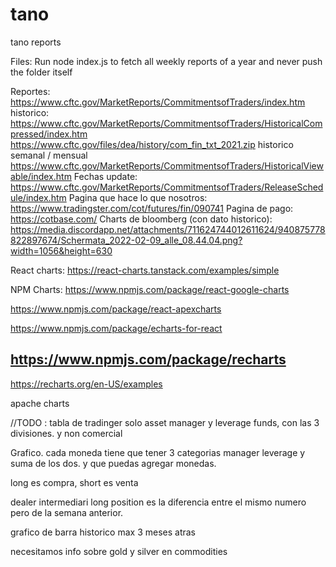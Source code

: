 # tano
tano reports

Files:
Run node index.js to fetch all weekly reports of a year and never push the folder itself

Reportes:
https://www.cftc.gov/MarketReports/CommitmentsofTraders/index.htm
historico:
https://www.cftc.gov/MarketReports/CommitmentsofTraders/HistoricalCompressed/index.htm
https://www.cftc.gov/files/dea/history/com_fin_txt_2021.zip
historico semanal / mensual
https://www.cftc.gov/MarketReports/CommitmentsofTraders/HistoricalViewable/index.htm
Fechas update:
https://www.cftc.gov/MarketReports/CommitmentsofTraders/ReleaseSchedule/index.htm
Pagina que hace lo que nosotros:
https://www.tradingster.com/cot/futures/fin/090741
Pagina de pago:
https://cotbase.com/
Charts de bloomberg (con dato historico):
https://media.discordapp.net/attachments/711624744012611624/940875778822897674/Schermata_2022-02-09_alle_08.44.04.png?width=1056&height=630

React charts:
https://react-charts.tanstack.com/examples/simple

NPM Charts:
https://www.npmjs.com/package/react-google-charts

https://www.npmjs.com/package/react-apexcharts

https://www.npmjs.com/package/echarts-for-react

https://www.npmjs.com/package/recharts
------------------------
https://recharts.org/en-US/examples


apache charts


//TODO :
tabla de tradinger 
solo asset manager y leverage funds, con las 3 divisiones.
y non comercial

Grafico.
cada moneda tiene que tener 3 categorias manager leverage y suma de los dos.
y que puedas agregar monedas.

long es compra, short es venta

dealer intermediari long position es la diferencia entre el mismo numero pero de la semana anterior.


grafico de barra historico max 3 meses atras

necesitamos info sobre gold y silver en commodities
